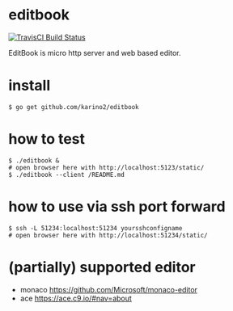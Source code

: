 # editbook

[![TravisCI Build Status](https://travis-ci.org/karino2/editbook.svg?branch=master)](https://travis-ci.org/karino2/editbook)

EditBook is micro http server and web based editor.


# install

```
$ go get github.com/karino2/editbook
```

# how to test

```
$ ./editbook &
# open browser here with http://localhost:5123/static/
$ ./editbook --client /README.md
```

# how to use via ssh port forward

```
$ ssh -L 51234:localhost:51234 yoursshconfigname
# open browser here with http://localhost:51234/static/
```

# (partially) supported editor

- monaco https://github.com/Microsoft/monaco-editor
- ace https://ace.c9.io/#nav=about
